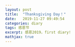 ```yaml
---
layout: post
title:  "Thanksgiving Day！"
date:   2019-11-27 09:49:54
categories: diary
tags: 感恩节 
excerpt: 感恩2019，first diary!
mathjax: true
---
```

